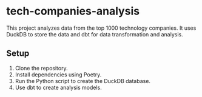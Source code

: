 # tech-companies-analysis
This project analyzes data from the top 1000 technology companies. It uses DuckDB to store the data and dbt for data transformation and analysis.

## Setup
1. Clone the repository.
2. Install dependencies using Poetry.
3. Run the Python script to create the DuckDB database.
4. Use dbt to create analysis models.
